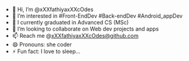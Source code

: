 - 👋 Hi, I’m @xXXfathiyaxXXcOdes
- 👀 I’m interested in #Front-EndDev #Back-endDev #Android_appDev 
- 🌱 I currently graduated in Advanced CS (MSc) 
- 💞️ I’m looking to collaborate on Web dev projects and apps
- 📫 Reach me @xXXfathiyaxXXcOdes@github.com
- 😄 Pronouns: she coder 
- ⚡ Fun fact: I love to sleep...

<!---
xXXfathiyaxXXcOdes/xXXfathiyaxXXcOdes is a ✨ special ✨ repository because its `README.md` (this file) appears on your GitHub profile.
You can click the Preview link to take a look at your changes.
--->
